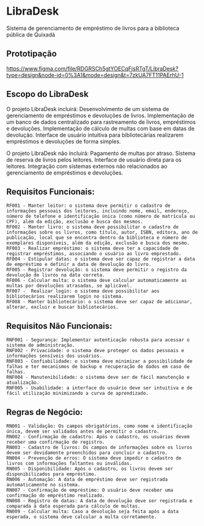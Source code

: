 # LibraDesk
Sistema de gerenciamento de empréstimo de livros para a biblioteca pública de Quixadá

## Prototipação

https://www.figma.com/file/RDGRSCh5gtYOECqFjsRTgT/LibraDesk?type=design&node-id=0%3A1&mode=design&t=7zkUA7FT11PAErhU-1

## Escopo do LibraDesk

O projeto LibraDesk incluirá:
    Desenvolvimento de um sistema de gerenciamento de empréstimos e devoluções de livros.
    Implementação de um banco de dados centralizado para rastreamento de livros, empréstimos e devoluções.
    Implementação de cálculo de multas com base em datas de devolução.
    Interface de usuário intuitiva para bibliotecárias realizarem empréstimos e devoluções de forma simples.

O projeto LibraDesk não incluirá:
    Pagamento de multas por atraso.
    Sistema de reserva de livros pelos leitores.
    Interface de usuário direta para os leitores.
    Integração com sistemas externos não relacionados ao gerenciamento de empréstimos e devoluções.

## Requisitos Funcionais:

    RF001 - Manter leitor: o sistema deve permitir o cadastro de informações pessoais dos leitores, incluindo nome, email, endereço, número de telefone e identificação única (como número de matrícula ou CPF), além da edição, exclusão e busca dos mesmos.
    RF002 - Manter livro: o sistema deve possibilitar o cadastro de informações sobre os livros, como título, autor, ISBN, editora, ano de publicação, local que se encontra dentro da biblioteca e número de exemplares disponíveis, além da edição, exclusão e busca dos mesmo.
    RF003 - Realizar empréstimo: o sistema deve ter a capacidade de registrar empréstimos, associando o usuário ao livro emprestado.
    RF004 - Estipular datas: o sistema deve ser capaz de registrar a data de empréstimo e definir a data de devolução do livro. 
    RF005 - Registrar devolução: o sistema deve permitir o registro da devolução de livros na data correta.
    RF006 - Calcular multa: o sistema deve calcular automaticamente as multas por devoluções atrasadas, se aplicável.
    RF007 -  Realizar login: o sistema deve possibilitar aos bibliotecários realizarem login no sistema.
    RF008 - Manter bibliotecário: o sistema deve ser capaz de adicionar, alterar, excluir e buscar bibliotecários.


## Requisitos Não Funcionais:

    RNF001 - Segurança: Implementar autenticação robusta para acessar o sistema de administração.
    RNF002 - Privacidade: o sistema deve proteger os dados pessoais e informações sensíveis dos usuários.
    RNF003 - Confiabilidade: o sistema deve minimizar a possibilidade de falhas e ter mecanismos de backup e recuperação de dados em caso de falhas.
    RNF004 - Manutenibilidade: o sistema deve ser de fácil manutenção e atualização.
    RNF005 - Usabilidade: a interface do usuário deve ser intuitiva e de fácil utilização minimizando a curva de aprendizado.


## Regras de Negócio:

    RN001 - Validação: Os campos obrigatórios, como nome e identificação única, devem ser validados antes de permitir o cadastro.
    RN002 - Confirmação de cadastro: Após o cadastro, os usuários devem receber uma confirmação de registro.
    RN003 - Cadastro de livros: Os campos de informações sobre os livros devem ser devidamente preenchidos para concluir o cadastro.
    RN004 - Prevenção de erros: O sistema deve impedir o cadastro de livros com informações faltantes ou inválidas.
    RN005 - Disponibilidade: Após o cadastro, os livros devem ser disponibilizados para empréstimo.
    RN006 - Automação: A data de empréstimo deve ser registrada automaticamente no sistema.
    RN007 - Confirmação de empréstimo: O usuário deve receber uma confirmação do empréstimo realizado.
    RN008 - Registro de datas: A data de devolução deve ser registrada e comparada à data esperada para cálculo de multas.
    RN009 - Calcular multa: Caso a devolução seja feita após a data esperada, o sistema deve calcular a multa corretamente.


